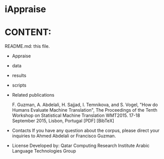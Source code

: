 # iAppraise

CONTENT:
========
README.md: this file.

- Appraise

- data

- results

- scripts

- Related publications

   	F. Guzman, A. Abdelali, H. Sajjad, I. Temnikova, and S. Vogel, "How do Humans Evaluate Machine Translation", The Proceedings of the Tenth Workshop on Statistical Machine Translation WMT2015. 17-18 September 2015, Lisbon, Portugal  [PDF] [BibTeX]

- Contacts
If you have any question about the corpus, please direct your inquiries to Ahmed Abdelali or Francisco Guzman.

- License
Developed by:
Qatar Computing Research Institute
Arabic Language Technologies Group 